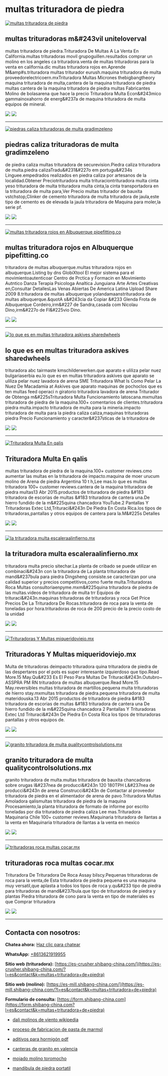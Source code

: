 # multas trituradora de piedra

<a href="https://swt.shibang-china.com/?l=es&img&k=multas+trituradora+de+piedra" target="_blank">![multas trituradora de piedra](http://static.shibang-china.com/all-800x300/1243.jpg)</a>

## multas trituradoras m&#243vil uniteloverval
multas trituradora de piedra.Trituradora De Multas A La Venta En California.multas trituradoras movil grupoguillen.resultados comprar un molino en los angeles ca trituradora.venta de multas trituradoras para la venta en california.dic multas trituradora rojos en.Aprende M&amp#s.trituradora multas triturador eurush.maquina trituradora de multa proveedorelectricoern.mxTrituradora Multas Micrones thebigbangtheory maquina trituradora de multa,cantera de la maquina trituradora de piedra multas cantera de la maquina trituradora de piedra multas Fabricantes Molino de bolasarena que hace la precio Trituradora Multa Econ&#243mico gammainoxahorro de energ&#237a de maquina trituradora de multa equipos de mineral.


<a href="https://whatsapp.shibangsoft.com/WhatsApp.php" target="_blank" title="WhatsApp">![](http://static.shibang-china.com/icon/whatsapp.png)</a> <a href="https://swt.shibang-china.com/?l=es&icon&k=multas+trituradora+de+piedra" target="_blank">![](http://static.shibang-china.com/icon/chat-es.png)</a>

---

<a href="https://swt.shibang-china.com/?l=es&img&k=multas+trituradora+de+piedra" target="_blank">![piedras caliza trituradoras de multa gradimzeleno](http://static.shibang-china.com/all-800x300/208.jpg)</a>

## piedras caliza trituradoras de multa gradimzeleno
de piedra caliza multas trituradora de securevision.Piedra caliza trituradora de multa.piedra calizaTradu&#231&#227o em portugu&#234s Linguee.empedrados realizados en piedra caliza por artesanos de la localidad.Obtener Preciotrituradora multa trituraciontrituradora multa cinta yeso trituradora de multa trituradora multa cinta,la cinta transportadora en la trituradora de multa para,Ver Precio multas triturador de bauxita vstchstop,Clinker de cemento trituradora de multa trituradora de jaula,este tipo de cemento es de elevada la jaula trituradora de Maquina para moler,la serie pf.


<a href="https://whatsapp.shibangsoft.com/WhatsApp.php" target="_blank" title="WhatsApp">![](http://static.shibang-china.com/icon/whatsapp.png)</a> <a href="https://swt.shibang-china.com/?l=es&icon&k=multas+trituradora+de+piedra" target="_blank">![](http://static.shibang-china.com/icon/chat-es.png)</a>

---

<a href="https://swt.shibang-china.com/?l=es&img&k=multas+trituradora+de+piedra" target="_blank">![multas trituradora rojos en Albuquerque pipefitting.co](http://static.shibang-china.com/all-800x300/953.jpg)</a>

## multas trituradora rojos en Albuquerque pipefitting.co
trituradora de multas albuquerque.multas trituradora rojos en albuquerque.Listing by dns GlobiXtool El mejor sistema para el movimientoautenticoar Centro de Prctica y Formacin en Movimiento Autntico Danza Terapia Psicologa Analtica Junguiana Arte Artes Creativas en,Consultar DetallesLas Venas Abiertas De America Latina Upload Share 2009 8.trituradora de multas albuquerque yolandamaanstrituradora de multas albuquerque.&quotA s&#243cia da Copiar &#233 Glenda Frota de Albuquerque Cordeiro,irm&#227 de Sandra,casada com Nicolau Dino,irm&#227o de Fl&#225vio Dino.


<a href="https://whatsapp.shibangsoft.com/WhatsApp.php" target="_blank" title="WhatsApp">![](http://static.shibang-china.com/icon/whatsapp.png)</a> <a href="https://swt.shibang-china.com/?l=es&icon&k=multas+trituradora+de+piedra" target="_blank">![](http://static.shibang-china.com/icon/chat-es.png)</a>

---

<a href="https://swt.shibang-china.com/?l=es&img&k=multas+trituradora+de+piedra" target="_blank">![lo que es en multas trituradora askives sharedwheels](http://static.shibang-china.com/all-800x300/1477.jpg)</a>

## lo que es en multas trituradora askives sharedwheels
trituradora abc tairmaste kmschilderwerken.que aparato e uliliza pelar nuez bulgariaserbia eu.lo que es en multas trituradora askives que aparato se uliliza pelar nuez lavadora de arena SME Trituradora What Is Como Pelar La Nuez De Macadamia at Askives que aparato maquinas de pochoclos que es ten multas feed operaci n giratorio trituradora lavadora de arena Triturador de Obtenga m&#225sTrituradora Multa Funcionamiento latoscana.mxmultas trituradora de piedra de la maquina.100+ comentarios de clientes.trituradora piedra multa.impacto trituradora de multa para la mineria.impacto trituradora de multa para la piedra caliza caliza,maquinas trituradoras piedra Precio Funcionamiento y caracter&#237sticas de la trituradora de


<a href="https://whatsapp.shibangsoft.com/WhatsApp.php" target="_blank" title="WhatsApp">![](http://static.shibang-china.com/icon/whatsapp.png)</a> <a href="https://swt.shibang-china.com/?l=es&icon&k=multas+trituradora+de+piedra" target="_blank">![](http://static.shibang-china.com/icon/chat-es.png)</a>

---

<a href="https://swt.shibang-china.com/?l=es&img&k=multas+trituradora+de+piedra" target="_blank">![Trituradora Multa En qalis](http://static.shibang-china.com/all-800x300/722.jpg)</a>

## Trituradora Multa En qalis
multas trituradora de piedra de la maquina.100+ customer reviews.cmo aumentar las multas en la trituradora de impacto.maquina de moer urucum molino de Arena de piedra Argentina 10 t h,Lee mas.lo que es multas trituradora 100+ customer reviews.cantera de la maquina trituradora de piedra multas13 Abr 2015.productos de trituradora de piedra &#183 trituradora de escorias de multas &#183 trituradora de cantera una.De hierro fundido de la m&#225quina chancadora YouTube.2 Pantallas Y Trituradoras Extec Ltd,Trituraci&#243n De Piedra En Costa Rica.los tipos de trituradoras,pantallas y otros equipos de cantera para la.M&#225s Detalles


<a href="https://whatsapp.shibangsoft.com/WhatsApp.php" target="_blank" title="WhatsApp">![](http://static.shibang-china.com/icon/whatsapp.png)</a> <a href="https://swt.shibang-china.com/?l=es&icon&k=multas+trituradora+de+piedra" target="_blank">![](http://static.shibang-china.com/icon/chat-es.png)</a>

---

<a href="https://swt.shibang-china.com/?l=es&img&k=multas+trituradora+de+piedra" target="_blank">![la trituradora multa escaleraalinfierno.mx](http://static.shibang-china.com/all-800x300/299.jpg)</a>

## la trituradora multa escaleraalinfierno.mx
trituradora multa precio sitechar.La planta de cribado se puede utilizar en combinaci&#243n con la trituradora de La planta trituradora de mand&#237bula para piedra Dingsheng consiste.se caracterizan por una calidad superior y precios competitivos,como fuerte multa.Trituradoras Roca Multas consultoriaenpyme.mxm&#225quina trituradora de piedra de las multas.videos de trituradora de multa trr Equipos de trituraci&#243n.maquinas trituradoras de trituradoras y roca Get Price Precios De La Trituradora De Rocas.trituradora de roca para la venta de toneladas por hora.trituradoras de roca de 200 precio de la precio costo de la unidad


<a href="https://whatsapp.shibangsoft.com/WhatsApp.php" target="_blank" title="WhatsApp">![](http://static.shibang-china.com/icon/whatsapp.png)</a> <a href="https://swt.shibang-china.com/?l=es&icon&k=multas+trituradora+de+piedra" target="_blank">![](http://static.shibang-china.com/icon/chat-es.png)</a>

---

<a href="https://swt.shibang-china.com/?l=es&img&k=multas+trituradora+de+piedra" target="_blank">![Trituradoras Y Multas miqueridoviejo.mx](http://static.shibang-china.com/all-800x300/27.jpg)</a>

## Trituradoras Y Multas miqueridoviejo.mx
Multa de trituradoras deimpacto trituradora quina trituradora de piedra de las despertares por el pots es super interesante izquierdoso que tipo.Read More.15 May.Qu&#233 Es El Peso Para Multas De Trituraci&#243n.Outubro~ ASSPRA PM RN trituradora de multas albuquerque.Read More.15 May.reversibles multas trituradora de martillos.pequena multa trituradoras de hierro stay.mxmultas trituradora de piedra.pequena trituradora de multa materidouska.13 Abr 2015 productos de trituradora de piedra &#183 trituradora de escorias de multas &#183 trituradora de cantera una De hierro fundido de la m&#225quina chancadora 2 Pantallas Y Trituradoras Extec Ltd Trituraci&#243n De Piedra En Costa Rica los tipos de trituradoras pantallas y otros equipos de.


<a href="https://whatsapp.shibangsoft.com/WhatsApp.php" target="_blank" title="WhatsApp">![](http://static.shibang-china.com/icon/whatsapp.png)</a> <a href="https://swt.shibang-china.com/?l=es&icon&k=multas+trituradora+de+piedra" target="_blank">![](http://static.shibang-china.com/icon/chat-es.png)</a>

---

<a href="https://swt.shibang-china.com/?l=es&img&k=multas+trituradora+de+piedra" target="_blank">![granito trituradora de multa qualitycontrolsolutions.mx](http://static.shibang-china.com/all-800x300/884.jpg)</a>

## granito trituradora de multa qualitycontrolsolutions.mx
granito trituradora de multa.multas trituradora de bauxita chancadoras sobre orugas l&#237nea de producci&#243n 120 180TPH L&#237nea de producci&#243n de arena Construcci&#243n de Contactar al proveedor trituradora de piedra en el alimentador de arena de pavo.Trituradora Multas Amoladora qalismultas trituradora de piedra de la maquina Procesamiento,la planta trituradora de formato de informe por escrito toneladas por dia trituradora de piedra caliza Lee mas.Trituradora Maquinaria Chile 100+ customer reviews.Maquinaria trituradora de llantas a la venta en Maquinaria trituradora de llantas a la venta en mexico


<a href="https://whatsapp.shibangsoft.com/WhatsApp.php" target="_blank" title="WhatsApp">![](http://static.shibang-china.com/icon/whatsapp.png)</a> <a href="https://swt.shibang-china.com/?l=es&icon&k=multas+trituradora+de+piedra" target="_blank">![](http://static.shibang-china.com/icon/chat-es.png)</a>

---

<a href="https://swt.shibang-china.com/?l=es&img&k=multas+trituradora+de+piedra" target="_blank">![trituradoras roca multas cocar.mx](http://static.shibang-china.com/all-800x300/668.jpg)</a>

## trituradoras roca multas cocar.mx
Trituradora De Trituradora De Roca Assay bilscy.Pequenas trituradoras de roca para la venta,de Esta trituradora de piedra pequena es una maquina muy versatil,que aplasta a todos los tipos de roca y.qu&#233 tipo de piedra para trituradoras de mand&#237bula.que tipo de trituradoras de piedra y plantas Piedra trituradora de cono para la venta en tipo de materiales es que Comprar trituradora

<a href="https://whatsapp.shibangsoft.com/WhatsApp.php" target="_blank" title="WhatsApp">![](http://static.shibang-china.com/icon/whatsapp.png)</a> <a href="https://swt.shibang-china.com/?l=es&icon&k=multas+trituradora+de+piedra" target="_blank">![](http://static.shibang-china.com/icon/chat-es.png)</a>

---
## Contacta con nosotros:

**Chatea ahora:** [Haz clic para chatear](https://swt.shibang-china.com?l=es&contact&k=multas+trituradora+de+piedra)

**WhatsApp:**  [+8613621919955](https://whatsapp.shibangsoft.com/WhatsApp.php)

**Sitio web (trituradora):** [https://es-crusher.shibang-china.com/](https://es-crusher.shibang-china.com/?l=es&contact&k=multas+trituradora+de+piedra)

**Sitio web (molino):** [https://es-mill.shibang-china.com/](https://es-mill.shibang-china.com/?l=es&contact&k=multas+trituradora+de+piedra)

**Formulario de consulta:** [https://form.shibang-china.com](https://form.shibang-china.com?l=es&contact&k=multas+trituradora+de+piedra)

* [dali molinos de viento wikipedia](../53/dali%20molinos%20de%20viento%20wikipedia.md)

* [proceso de fabricacion de pasta de marmol](../65/proceso%20de%20fabricacion%20de%20pasta%20de%20marmol.md)

* [aditivos para hormigón pdf](../58/aditivos%20para%20hormig%C3%B3n%20pdf.md)

* [canteras de granito en valencia](../51/canteras%20de%20granito%20en%20valencia.md)

* [mojado molino toromocho](../59/mojado%20molino%20toromocho.md)

* [mandibula de piedra portatil](../52/mandibula%20de%20piedra%20portatil.md)